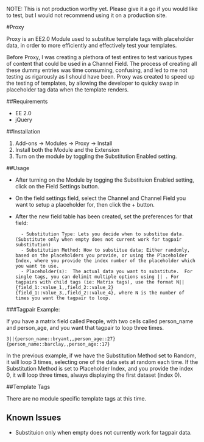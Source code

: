 NOTE: This is not production worthy yet.  Please give it a go if you would like to test, but I would not recommend using it on a production site.

#Proxy

Proxy is an EE2.0 Module used to substitue template tags with placeholder data, in order to more efficiently and effectively test your templates.

Before Proxy, I was creating a plethora of test entires to test various types of content that could be used in a Channel Field.  The process of creating all these dummy entries was time consuming, confusing, and led to me not testing as rigarously as I should have been.  Proxy was created to speed up the testing of templates, by allowing the developer to quicky swap in placeholder tag data when the template renders.

##Requirements

* EE 2.0
* jQuery

##Installation
1. Add-ons -> Modules -> Proxy -> Install
2. Install both the Module and the Extension
3. Turn on the module by toggling the Substitution Enabled setting.

##Usage
- After turning on the Module by togging the Substituion Enabled setting, click on the Field Settings button.
- On the field settings field, select the Channel and Channel Field you want to setup a placeholder for, then click the + button.
- After the new field table has been created, set the preferences for that field:

		- Substitution Type: Lets you decide when to substitue data. (Substitute only when empty does not current work for tagpair substitution)
		- Substitution Method: How to substitue data; Either randomly, based on the placeholders you provide, or using the Placeholder Index, where you provide the index number of the placeholder which you want to use.
		- Placeholder(s):  The actual data you want to substitute.  For single tags, you can delimit multiple options using || . For tagpairs with child tags (ie: Matrix tags), use the format N||{field_1::value_1,,field_2::value_2}{field_1::value_3,,field_2::value_4}, where N is the number of times you want the tagpair to loop.

###Tagpair Example:  

If you have a matrix field called People, with two cells called person_name and person_age, and you want that tagpair to loop three times.

`3||{person_name::bryant,,person_age::27}{person_name::barclay,,person_age::17}`

In the previous example, if we have the Substitution Method set to Random, it will loop 3 times, selecting one of the data sets at random each time.  If the Substitution Method is set to Placeholder Index, and you provide the index 0, it will loop three times, always displaying the first dataset (index 0).

##Template Tags

There are no module specific template tags at this time.

## Known Issues
- Substituion only when empty does not currently work for tagpair data.